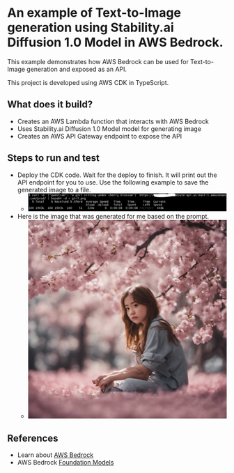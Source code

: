# An example of Text-to-Image generation using Stability.ai Diffusion 1.0 Model in AWS Bedrock.
This example demonstrates how AWS Bedrock can be used for Text-to-Image generation and exposed as an API.  

This project is developed using AWS CDK in TypeScript.

## What does it build?
* Creates an AWS Lambda function that interacts with AWS Bedrock
* Uses Stability.ai Diffusion 1.0 Model model for generating image
* Creates an AWS API Gateway endpoint to expose the API

## Steps to run and test
* Deploy the CDK code. Wait for the deploy to finish.  It will print out the API endpoint for you to use. Use the following example to save the generated image to a file.
  * ![image](run_model.PNG "Example of API response and save the data to a file")
* Here is the image that was generated for me based on the prompt.
  * ![image](girl.png "a girl sitting under cherry blossom")

## References
* Learn about [AWS Bedrock](https://aws.amazon.com/bedrock/)
* AWS Bedrock [Foundation Models](https://docs.aws.amazon.com/bedrock/latest/userguide/models-supported.html)